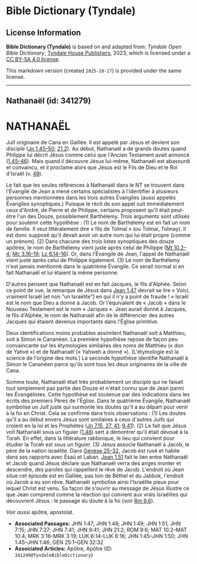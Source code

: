 # Bible Dictionary (Tyndale)

## License Information

**Bible Dictionary (Tyndale)** is based on and adapted from: _Tyndale Open Bible Dictionary_, [Tyndale House Publishers](https://tyndaleopenresources.com/), 2023, which is licensed under a [CC BY-SA 4.0 license](https://creativecommons.org/licenses/by-sa/4.0/legalcode.en).

This markdown version (created `2025-10-17`) is provided under the same license.



--------------------------------

## Nathanaël (id: 341279)

NATHANAËL
=========

Juif originaire de Cana en Galilée. Il est appelé par Jésus et devient son disciple ([Jn 1\.45–50](https://ref.ly/John1:45-John1:50); [21\.2](https://ref.ly/John21:2)). Au début, Nathanaël a de grands doutes quand Philippe lui décrit Jésus comme celui que l'Ancien Testament avait annoncé ([1\.45–46](https://ref.ly/John1:45-John1:46)). Mais quand il découvre Jésus lui\-même, Nathanaël est abasourdi et convaincu, et il proclame alors que Jésus est le Fils de Dieu et le Roi d'Israël (v. [49](https://ref.ly/John1:49)).

Le fait que les seules références à Nathanaël dans le NT se trouvent dans l'Évangile de Jean a mené certains spécialistes à l'identifier à plusieurs personnes mentionnées dans les trois autres Évangiles (aussi appelés Évangiles synoptiques.) Puisque le récit de son appel suit immédiatement ceux d'André, de Pierre et de Philippe, certains proposent qu'il était peut\-être l'un des Douze, possiblement Barthélemy. Trois arguments sont utilisés pour soutenir cette hypothèse : (1\) Le nom de Barthélemy est en fait un nom de famille. Il veut littéralement dire « fils de Tolmaï » (ou Tolmai, Tolmay). Il est donc supposé qu'il devait avoir un autre nom qui lui était propre (comme un prénom). (2\) Dans chacune des trois listes synoptiques des douze apôtres, le nom de Barthélemy vient juste après celui de Philippe ([Mt 10\.2–4](https://ref.ly/Matt10:2-Matt10:4); [Mc 3\.16–19](https://ref.ly/Mark3:16-Mark3:19); [Lc 6\.14–16](https://ref.ly/Luke6:14-Luke6:16)). Or, dans l'Évangile de Jean, l'appel de Nathanaël vient juste après celui de Philippe également. (3\) Le nom de Barthélemy n'est jamais mentionné dans le quatrième Évangile. Ce serait normal si en fait Nathanaël et lui étaient la même personne.

D'autres pensent que Nathanaël est en fait Jacques, le fils d'Alphée. Selon ce point de vue, la remarque de Jésus dans [Jean 1\.47](https://ref.ly/John1:47) devrait se lire « Voici, vraiment Israël \[et non “un Israélite”] en qui il n'y a point de fraude ! » Israël est le nom que Dieu a donné à Jacob. Or l'équivalent de « Jacob » dans le Nouveau Testament est le nom « Jacques ». Jean aurait donné à Jacques, le fils d'Alphée, le nom de Nathanaël afin de le différencier des autres Jacques qui étaient devenus importants dans l'Église primitive.

Deux identifications moins probables assimilent Nathanaël soit à Matthieu, soit à Simon le Cananéen. La première hypothèse repose de façon peu convaincante sur les étymologies similaires des noms de Matthieu (« don de Yahvé ») et de Nathanaël (« Yahweh a donné »). (L'étymologie est la science de l'origine des mots.) La seconde hypothèse identifie Nathanaël à Simon le Cananéen parce qu'ils sont tous les deux originaires de la ville de Cana.

Somme toute, Nathanaël était très probablement un disciple qui ne faisait tout simplement pas partie des Douze et n'était connu que de Jean parmi les Évangélistes. Cette hypothèse est soutenue par des indications dans les écrits des premiers Pères de l'Église. Dans le quatrième Évangile, Nathanaël symbolise un Juif juste qui surmonte les doutes qu'il a au départ pour venir à la foi en Christ. Cela se confirme dans trois observations : (1\) Les doutes qu'il a au début envers Jésus sont similaires à ceux d'autres Juifs qui croient en la loi et les Prophètes ([Jn 7\.15, 27, 41](https://ref.ly/John7:15,John7:27,John7:41); [9\.41](https://ref.ly/John9:41)). (2\) Le fait que Jésus voit Nathanaël sous un figuier ([1\.48](https://ref.ly/John1:48)) sert à démontrer qu'il était dévoué à la Torah. En effet, dans la littérature rabbinique, le lieu qui convient pour étudier la Torah est sous un figuier. (3\) Jésus associe Nathanaël à Jacob, le père de la nation israélite. Dans [Genèse 25–32](https://ref.ly/Gen25:1-Gen32:32), Jacob est rusé et habile dans ses rapports avec Ésaü et Laban. [Jean 1\.51](https://ref.ly/John1:51) fait le lien entre Nathanaël et Jacob quand Jésus déclare que Nathanaël verra des anges monter et descendre, des paroles qui rappellent le rêve de Jacob. L'endroit où Jean situe cet épisode est en Galilée, pas loin de Béthel et du Jabbok, l'endroit où Jacob a eu son rêve. Nathanaël symbolise ainsi l'Israélite pieux pour lequel Christ est venu. Sa façon de s'ouvrir au message de Jésus illustre ce que Jean comprend comme la réaction qui convient aux vrais Israélites qui découvrent Jésus : le passage du doute à la foi (voir [Rm 9\.6](https://ref.ly/Rom9:6)).

*Voir aussi* apôtre, apostolat.

* **Associated Passages:** JHN 1:47; JHN 1:48; JHN 1:49; JHN 1:51; JHN 7:15; JHN 7:27; JHN 7:41; JHN 9:41; JHN 21:2; ROM 9:6; MAT 10:2–MAT 10:4; MRK 3:16–MRK 3:19; LUK 6:14–LUK 6:16; JHN 1:45–JHN 1:50; JHN 1:45–JHN 1:46; GEN 25:1–GEN 32:32
* **Associated Articles:** Apôtre, Apôtre (ID: `341249@TyndaleBibleDictionary`)

